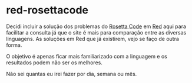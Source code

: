 # red-rosettacode

Decidi incluir a solução dos problemas do [Rosetta Code](http://www.rosettacode.org/wiki/Rosetta_Code) em [Red](https://www.red-lang.org) aqui para facilitar a consulta já que o site é mais para comparação entre as diversas linguagens. As soluções em Red que já existirem, vejo se faço de outra forma.

O objetivo é apenas ficar mais familiarizado com a linguagem e os resultados podem não ser os melhores.

Não sei quantas eu irei fazer por dia, semana ou mês.
